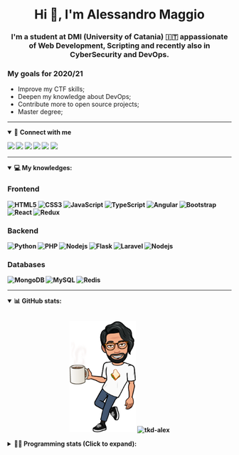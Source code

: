 <h1 align="center">Hi 👋, I'm Alessandro Maggio</h1>
<h3 align="center">I'm a student at DMI (University of Catania) 🇮🇹 appassionate of Web Development, Scripting and recently also in CyberSecurity and DevOps.</h3>

### My goals for 2020/21
- Improve my CTF skills;
- Deepen my knowledge about DevOps;
- Contribute more to open source projects;
- Master degree;

____

<details open>
<summary>🤝 <b>Connect with me<b></summary>

<p align = "center">

[<img src="https://img.shields.io/badge/twitter-1DA1F2.svg?&style=for-the-badge&logo=twitter&logoColor=white" />](https://twitter.com/TkdAxel)
[<img src ="https://img.shields.io/badge/portfolio-web-%23.svg?&style=for-the-badge&logo=&logoColor=white%22">](https://alessandromaggio.it/)
[<img src ="https://img.shields.io/badge/Telegram-1ca0f1.svg?&style=for-the-badge&logo=Telegram&logoColor=white%22&link=https://t.me/TkdAlex">](https://t.me/TkdAlex/)
[<img src="https://img.shields.io/badge/gmail-c14438.svg?&style=for-the-badge&logo=Gmail&logoColor=white&link=mailto:alex.tkd.alex@gmail.com"/>](mailto:alex.tkd.alex@gmail.com)
[<img src="https://img.shields.io/badge/linkedin-0077B5.svg?&style=for-the-badge&logo=linkedin&logoColor=white" />](https://www.linkedin.com/in/aalessandromaggio/)
[<img src = "https://img.shields.io/badge/instagram-E4405F.svg?&style=for-the-badge&logo=instagram&logoColor=white">](https://www.instagram.com/tkd_alex/)
<!--- [![Visits Badge](https://badges.pufler.dev/visits/tkd-alex/tkd-alex?style=for-the-badge&color=blue)](https://github.com/tkd-alex/tkd-alex) -->

</p>

</details>

---

<details open>
<summary>💻 <b>My knowledges</b>: </summary>

### Frontend
![HTML5](https://img.shields.io/badge/-HTML5-E34F26.svg?style=for-the-badge&logo=html5&logoColor=ffffff)
![CSS3](https://img.shields.io/badge/-CSS3-1572B6.svg?style=for-the-badge&logo=css3)
![JavaScript](https://img.shields.io/badge/-JavaScript-282C34?style=for-the-badge&logo=javascript)
![TypeScript](https://img.shields.io/badge/-TypeScript-007ACC?style=for-the-badge&logo=typescript)
![Angular](https://img.shields.io/badge/-Angular-DD0031?style=for-the-badge&logo=angular)
![Bootstrap](https://img.shields.io/badge/-Bootstrap-563D7C.svg?style=for-the-badge&logo=bootstrap)
![React](https://img.shields.io/badge/-React-282C34.svg?style=for-the-badge&logo=react&logoColor=ffffff)
![Redux](https://img.shields.io/badge/-Redux-764ABC.svg?style=for-the-badge&logo=redux)

### Backend
![Python](https://img.shields.io/badge/-Python-3776AB.svg?style=for-the-badge&logo=Python&logoColor=ffffff)
![PHP](https://img.shields.io/badge/-PHP-777BB4.svg?style=for-the-badge&logo=PHP&logoColor=ffffff)
![Nodejs](https://img.shields.io/badge/-Bash-4EAA25.svg?style=for-the-badge&logo=gnu-bash&logoColor=ffffff)
![Flask](https://img.shields.io/badge/-Flask-282C34.svg?style=for-the-badge&logo=flask)
![Laravel](https://img.shields.io/badge/-Laravel-FF2D20.svg?style=for-the-badge&logo=laravel&logoColor=ffffff)
![Nodejs](https://img.shields.io/badge/-Nodejs-339933.svg?style=for-the-badge&logo=Node.js&logoColor=ffffff)

### Databases
![MongoDB](https://img.shields.io/badge/-MongoDB-47A248?style=for-the-badge&logo=mongodb&logoColor=ffffff)
![MySQL](https://img.shields.io/badge/-MySQL-4479A1?style=for-the-badge&logo=mysql&logoColor=ffffff)
![Redis](https://img.shields.io/badge/-Redis-DC382D?style=for-the-badge&logo=Redis&logoColor=ffffff)

</details>

---

<details open>
 <summary>📊 <b>GitHub stats</b>: </summary>

<br>

<p align = "center">
    <img src="https://raw.githubusercontent.com/Tkd-Alex/tkd-alex/master/images/321517cd-ff68-41a7-b0d1-e765680568a7-8b6448d9-c944-4146-b633-adbdd25cb471-v1.png" height="250" />
    <img src="https://github-readme-stats.vercel.app/api?username=tkd-alex&show_icons=true&count_private=true&hide_border=true&line_height=25" alt="tkd-alex">
</p>

</design>

<details>
 <summary>👨‍💻 <b>Programming stats (Click to expand)</b>: </summary>
 
<!--START_SECTION:waka-->
**I'm an Early 🐤** 

```text
🌞 Morning    391 commits    █████░░░░░░░░░░░░░░░░░░░░   21.66% 
🌆 Daytime    729 commits    ██████████░░░░░░░░░░░░░░░   40.39% 
🌃 Evening    640 commits    ████████░░░░░░░░░░░░░░░░░   35.46% 
🌙 Night      45 commits     ░░░░░░░░░░░░░░░░░░░░░░░░░   2.49%

```
📅 **I'm Most Productive on Wednesday** 

```text
Monday       308 commits    ████░░░░░░░░░░░░░░░░░░░░░   17.06% 
Tuesday      292 commits    ████░░░░░░░░░░░░░░░░░░░░░   16.18% 
Wednesday    331 commits    ████░░░░░░░░░░░░░░░░░░░░░   18.34% 
Thursday     306 commits    ████░░░░░░░░░░░░░░░░░░░░░   16.95% 
Friday       219 commits    ███░░░░░░░░░░░░░░░░░░░░░░   12.13% 
Saturday     177 commits    ██░░░░░░░░░░░░░░░░░░░░░░░   9.81% 
Sunday       172 commits    ██░░░░░░░░░░░░░░░░░░░░░░░   9.53%

```


📊 **This Week I Spent My Time On** 

```text
⌚︎ Time Zone: Europe/Rome

💬 Programming Languages: 
Python                   28 hrs 8 mins       ███████████████████████░░   94.4% 
Markdown                 1 hr 13 mins        █░░░░░░░░░░░░░░░░░░░░░░░░   4.12% 
JavaScript               10 mins             ░░░░░░░░░░░░░░░░░░░░░░░░░   0.59% 
HTML                     6 mins              ░░░░░░░░░░░░░░░░░░░░░░░░░   0.35% 
Git Config               6 mins              ░░░░░░░░░░░░░░░░░░░░░░░░░   0.35%

🔥 Editors: 
VS Code                  17 hrs 36 mins      ██████████████░░░░░░░░░░░   59.02% 
Sublime Text             12 hrs 13 mins      ██████████░░░░░░░░░░░░░░░   40.98%

🐱‍💻 Projects: 
Twitch-Channel-Points-Min15 hrs 16 mins      ████████████░░░░░░░░░░░░░   51.23% 
Twitch-Channel-Points-Min7 hrs 49 mins       ██████░░░░░░░░░░░░░░░░░░░   26.23% 
TwitchAutoCollect-AutoBet4 hrs 22 mins       ███░░░░░░░░░░░░░░░░░░░░░░   14.66% 
Unknown Project          54 mins             ░░░░░░░░░░░░░░░░░░░░░░░░░   3.04% 
IG-Verification-SCG      21 mins             ░░░░░░░░░░░░░░░░░░░░░░░░░   1.18%

💻 Operating System: 
Linux                    29 hrs 49 mins      █████████████████████████   100.0%

```

**I Mostly Code in Python** 

```text
Python                   27 repos            ██████████░░░░░░░░░░░░░░░   39.71% 
JavaScript               11 repos            ████░░░░░░░░░░░░░░░░░░░░░   16.18% 
PHP                      5 repos             █░░░░░░░░░░░░░░░░░░░░░░░░   7.35% 
CSS                      5 repos             █░░░░░░░░░░░░░░░░░░░░░░░░   7.35% 
HTML                     5 repos             █░░░░░░░░░░░░░░░░░░░░░░░░   7.35%

```



<!--END_SECTION:waka-->

</details>
